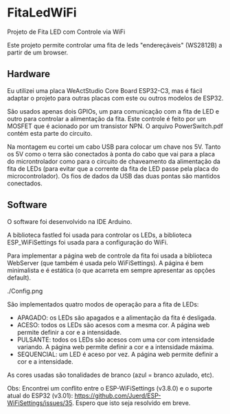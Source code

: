 # FitaLedWiFi
Projeto de Fita LED com Controle via WiFi

Este projeto permite controlar uma fita de leds "endereçáveis" (WS2812B) a partir de um browser.

## Hardware
Eu utilizei uma placa WeActStudio Core Board ESP32-C3, mas é fácil adaptar o projeto para outras placas com este ou outros modelos de ESP32.

São usados apenas dois GPIOs, um para comunicação com a fita de LED e outro para controlar a alimentação da fita. Este controle é feito por um MOSFET que é acionado por um transistor NPN. O arquivo PowerSwitch.pdf contém esta parte do circuito.

Na montagem eu cortei um cabo USB para colocar um chave nos 5V. Tanto os 5V como o terra são conectados à ponta do cabo que vai para a placa do microntrolador como para o circuito de chaveamento da alimentação da fita de LEDs (para evitar que a corrente da fita de LED passe pela placa do microcontrolador). Os fios de dados da USB das duas pontas são mantidos conectados.

## Software
O software foi desenvolvido na IDE Arduino.

A biblioteca fastled foi usada para controlar os LEDs, a biblioteca ESP_WiFiSettings foi usada para a configuração do WiFi.

Para implementar a página web de controle da fita foi usada a biblioteca WebServer (que também é usada pelo WiFiSettings). A página é bem minimalista e é estática (o que acarreta em sempre apresentar as opções default).

./Config.png

São implementados quatro modos de operação para a fita de LEDs:

* APAGADO: os LEDs são apagados e a alimentação da fita é desligada.
* ACESO: todos os LEDs são acesos com a mesma cor. A página web permite definir a cor e a intensidade.
* PULSANTE: todos os LEDs são acesos com uma cor com intensidade variando. A página web permite definir a cor e a intensidade máxima.
* SEQUENCIAL: um LED é aceso por vez. A página web permite definir a cor e a intensidade.

As cores usadas são tonalidades de branco (azul = branco azulado, etc).

Obs: Encontrei um conflito entre o ESP-WiFiSettings (v3.8.0)  e o suporte atual do ESP32 (v3.01): https://github.com/Juerd/ESP-WiFiSettings/issues/35. Espero que isto seja resolvido em breve.


